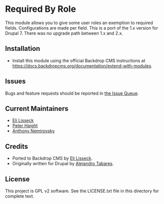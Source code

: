 Required By Role
======================

This module allows you to give some user roles an exemption to
required fields. Configurations are made per field. This is a port of the 1.x
version for Drupal 7. There was no upgrade path between 1.x and 2.x.

Installation
------------

- Install this module using the official Backdrop CMS instructions at
  https://docs.backdropcms.org/documentation/extend-with-modules.

Issues
------

Bugs and feature requests should be reported in [the Issue Queue](https://github.com/backdrop-contrib/required_by_role/issues).

Current Maintainers
-------------------

- [Eli Lisseck](https://github.com/elisseck)
- [Peter Haight](https://github.com/Dawnthorn)
- [Anthony Nemirovsky](https://github.com/anemirovsky)

Credits
-------

- Ported to Backdrop CMS by [Eli Lisseck](https://github.com/elisseck).
- Originally written for Drupal by [Alejandro Tabares](https://git.drupalcode.org/lord_of_freaks).

License
-------

This project is GPL v2 software.
See the LICENSE.txt file in this directory for complete text.
